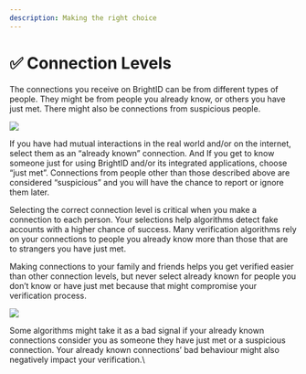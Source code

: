 ```yaml
---
description: Making the right choice
---
```


# ✅ Connection Levels

The connections you receive on BrightID can be from different types of people. They might be from people you already know, or others you have just met. There might also be connections from suspicious people.&#x20;

![](<../../.gitbook/assets/Connection Levels\_P1.png>)

If you have had mutual interactions in the real world and/or on the internet, select them as an “already known” connection. And If you get to know someone just for using BrightID and/or its integrated applications, choose “just met”. Connections from people other than those described above are considered “suspicious” and you will have the chance to report or ignore them later.

Selecting the correct connection level is critical when you make a connection to each person. Your selections help algorithms detect fake accounts with a higher chance of success. Many verification algorithms rely on your connections to people you already know more than those that are to strangers you have just met.&#x20;

Making connections to your family and friends helps you get verified easier than other connection levels, but never select already known for people you don’t know or have just met because that might compromise your verification process.

![](<../../.gitbook/assets/Connection Levels\_P5 (2).png>)

Some algorithms might take it as a bad signal if your already known connections consider you as someone they have just met or a suspicious connection. Your already known connections’ bad behaviour might also negatively impact your verification.\
